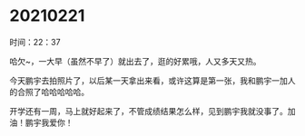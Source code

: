 # 20210221

时间：22：37

哈欠~，一大早（虽然不早了）就出去了，逛的好累哦，人又多天又热。

今天鹏宇去拍照片了，以后某一天拿出来看，或许这算是第一张，我和鹏宇一加人的合照了哈哈哈哈哈。

开学还有一周，马上就好起来了，不管成绩结果怎么样，见到鹏宇我就没事了。加油！鹏宇我爱你！

